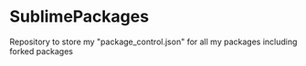 SublimePackages
===============

Repository to store my "package_control.json" for all my packages including forked packages
